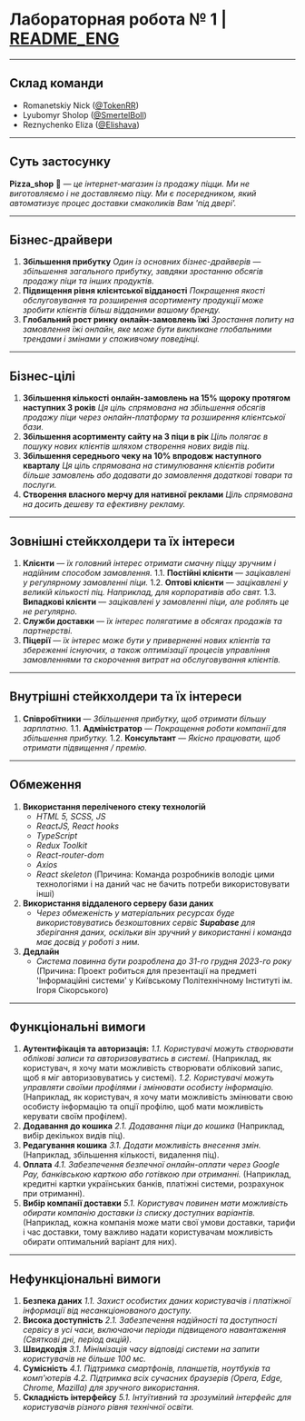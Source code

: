 # Лабораторная робота № 1   |   [README_ENG](https://github.com/TokenRR/Information_systems/blob/main/Labs/Lab_1/README_ENG.md)
---
## Склад команди
- Romanetskiy Nick ([@TokenRR](https://github.com/TokenRR))
- Lyubomyr Sholop ([@SmertelBoll](https://github.com/SmertelBoll))
- Reznychenko Eliza ([@Elishava](https://github.com/Elishava))
---
## Суть застосунку
__Pizza_shop__ 🍕 — _це інтернет-магазин із продажу піцци. Ми не виготовляємо і не доставляємо піцу. Ми є посередником, який автоматизує процес доставки смаколиків Вам 'під двері'._
___
## Бізнес-драйвери
1. __Збільшення прибутку__
    _Один із основних бізнес-драйверів — збільшення загального прибутку, завдяки зростанню обсягів продажу піци та інших продуктів._
2. __Підвищення рівня клієнтської відданості__
    _Покращення якості обслуговування та розширення асортименту продукції може зробити клієнтів більш відданими вашому бренду._
3. __Глобальний рост ринку онлайн-замовлень їжі__
    _Зростання попиту на замовлення їжі онлайн, яке може бути викликане глобальними трендами і змінами у споживчому поведінці._
---
## Бізнес-цілі
1. __Збільшення кількості онлайн-замовлень на 15% щороку протягом наступних 3 років__
    _Ця ціль спрямована на збільшення обсягів продажу піци через онлайн-платформу та розширення клієнтської бази._
2. __Збільшення асортименту сайту на 3 піци в рік__
    _Ціль полягає в пошуку нових клієнтів шляхом створення нових видів піц._
3. __Збільшення середнього чеку на 10% впродовж наступного кварталу__
    _Ця ціль спрямована на стимулювання клієнтів робити більше замовлень або додавати до замовлення додаткові товари та послуги._
4. __Створення власного мерчу для нативної реклами__
    _Ціль спрямована на досить дешеву та ефективну рекламу._
---
## Зовнішні стейкхолдери та їх інтереси
1. __Клієнти__ — _їх головний інтерес отримати смачну піццу зручним і надійним способом замовлення._
    1.1. __Постійні клієнти__ — _зацікавлені у регулярному замовленні піци._
    1.2. __Оптові клієнти__ — _зацікавлені у великій кількості піц. Наприклад, для корпоративів або свят._
    1.3. __Випадкові клієнти__ — _зацікавлені у замовленні піци, але роблять це не регулярно._
2. __Служби доставки__ — _їх інтерес полягатиме в обсягах продажів та партнерстві._
3. __Піцерії__ — _їх інтерес може бути у приверненні нових клієнтів та збереженні існуючих, а також оптимізації процесів управління замовленнями та скорочення витрат на обслуговування клієнтів._
---
## Внутрішні стейкхолдери та їх інтереси
1. __Співробітники__ — _Збільшення прибутку, щоб отримати більшу зарплатню._
    1.1. __Адміністратор__ — _Покращення роботи компанії для збільшення прибутку._
    1.2. __Консультант__ — _Якісно працювати, щоб отримати підвищення / премію._
---
## Обмеження
1. __Використання переліченого стеку технологій__
    - _HTML 5, SCSS, JS_
    - _ReactJS, React hooks_
    - _TypeScript_
    - _Redux Toolkit_
    - _React-router-dom_
    - _Axios_
    - _React skeleton_
    (Причина: Команда розробників володіє цими технологіями і на даний час не бачить потреби використовувати інші)
2. __Використання віддаленого серверу бази даних__
    - _Через обмеженість у матеріальних ресурсах буде використовуватись безкоштовних сервіс **Supabase** для зберігання даних, оскільки він зручний у використанні і команда  має досвід у роботі з ним._
3. __Дедлайн__
    - _Система повинна бути розроблена до 31-го грудня 2023-го року_
    (Причина: Проект робиться для презентації на предметі 'Інформаційні системи' у Київському Політехнічному Інституті ім. Ігоря Сікорського)
---
## Функціональні вимоги
1. __Аутентифікація та авторизація:__
    _1.1. Користувачі можуть створювати облікові записи та авторизовуватись в системі._
    (Наприклад, як користувач, я хочу мати можливість створювати обліковий запис, щоб я міг авторизовуватись у системі).
    _1.2. Користувачі можуть управляти своїми профілями і змінювати особисту інформацію._
    (Наприклад, як користувач, я хочу мати можливість змінювати свою особисту інформацію та опції профілю, щоб мати можливість керувати своїм профілем).
2. __Додавання до кошика__
    _2.1. Додавання піци до кошика_
    (Наприклад, вибір декількох видів піц).
3. __Редагування кошика__
    _3.1. Додати можливість внесення змін._
    (Наприклад, збільшення кількості, видалення піц).
4. __Оплата__
    _4.1. Забезпечення безпечної онлайн-оплати через Google Pay, банківською карткою або готівкою при отриманні._
    (Наприклад, кредитні картки українських банків, платіжні системи, розрахунок при отриманні).
5. __Вибір компанії доставки__
    _5.1. Користувач повинен мати можливість обирати компанію доставки із списку доступних варіантів._
    (Наприклад, кожна компанія може мати свої умови доставки, тарифи і час доставки, тому важливо надати користувачам можливість обирати оптимальний варіант для них).
---
## Нефункціональні вимоги
1. __Безпека даних__
    _1.1. Захист особистих даних користувачів і платіжної інформації від несанкціонованого доступу._
2. __Висока доступність__
    _2.1. Забезпечення надійності та доступності сервісу в усі часи, включаючи періоди підвищеного навантаження (Святкові дні, період акцій)._
3. __Швидкодія__
    _3.1. Мінімізація часу відповіді системи на запити користувачів не більше 100 мс._
4. __Сумісність__
    _4.1. Підтримка смартфонів, планшетів, ноутбуків та комп'ютерів_
    _4.2. Підтримка всіх сучасних браузерів (Opera, Edge, Chrome, Mazilla) для зручного використання._
5. __Складність інтерфейсу__
    _5.1. Інтуїтивний та зрозумілий інтерфейс для користувачів різного рівня технічної освіти._
